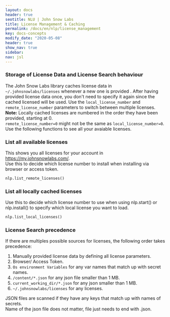 ```yaml
---
layout: docs
header: true
seotitle: NLU | John Snow Labs
title: License Management & Caching
permalink: /docs/en/nlp/license_management
key: docs-concepts
modify_date: "2020-05-08"
header: true
show_nav: true
sidebar:
nav: jsl
---
```


<div class="main-docs" markdown="1"><div class="h3-box" markdown="1">


### Storage of License Data and License Search behaviour

The John Snow Labs library caches license data in `~/.johnsnowlabs/licenses` whenever a new one is provided .
After having provided license data once, you don't need to specify it again since the cached licensed will be used.
Use the `local_license_number` and `remote_license_number` parameters to switch between multiple licenses.  
**Note:** Locally cached licenses are numbered in the order they have been provided, starting at 0.            
`remote_license_number=0` might not be the same as `local_license_number=0`.           
Use the following functions to see all your avaiable licenses.


</div><div class="h3-box" markdown="1">

### List all available licenses

This shows you all licenses for your account in https://my.johnsnowlabs.com/.         
Use this to decide which license number to install when installing via browser or access token.

```python
nlp.list_remote_licenses()
```

</div><div class="h3-box" markdown="1">

### List all locally cached licenses

Use this to decide which license number to use when using nlp.start() or nlp.install() to specify which local license
you want to load.

```python
nlp.list_local_licenses()
```

</div><div class="h3-box" markdown="1">

### License Search precedence

If there are multiples possible sources for licenses, the following order takes precedence:

1. Manually provided license data by defining all license parameters.
2. Browser/ Access Token.
3. `Os environment Variables` for any var names that match up with secret names.
4. `/content/*.json` for any json file smaller than 1 MB.
5. `current_working_dir/*.json` for any json smaller than 1 MB.
6. `~/.johnsnowlabs/licenses` for any licenses.

JSON files are scanned if they have any keys that match up with names of secrets.         
Name of the json file does not matter, file just needs to end with .json.

</div><div class="h3-box" markdown="1">

</div></div>